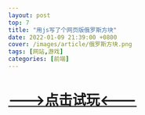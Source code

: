 ```yaml
---
layout: post
top: 7
title: "用js写了个网页版俄罗斯方块"
date: 2022-01-09 21:39:00 +0800
cover: /images/article/俄罗斯方块.png
tags: [网站,游戏]
categories: [前端]
---
```


# [--->点击试玩<---](/games/html_jsRussia_client/index.html)

<svg class="icon" aria-hidden="true">
    <use xlink:href="#icon-gitee"></use>
</svg>